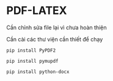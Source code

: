 # PDF-LATEX

Cần chỉnh sửa file lại vì chưa hoàn thiện 

Cần cài các thư viện cần thiết để chạy 
```language
pip install PyPDF2

pip install pymupdf

pip install python-docx
```

